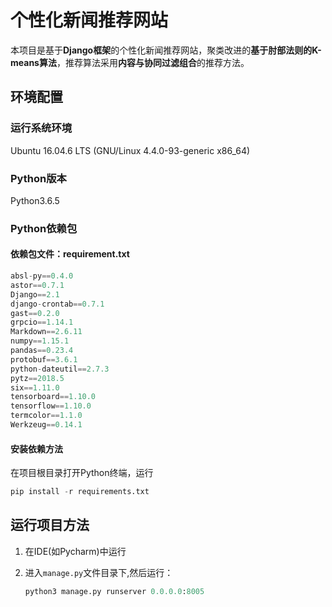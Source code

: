 # 个性化新闻推荐网站

本项目是基于**Django框架**的个性化新闻推荐网站，聚类改进的**基于肘部法则的K-means算法**，推荐算法采用**内容与协同过滤组合**的推荐方法。

## 环境配置

### 运行系统环境

Ubuntu 16.04.6 LTS (GNU/Linux 4.4.0-93-generic x86_64)

### Python版本

Python3.6.5

### Python依赖包

#### 依赖包文件：requirement.txt

```python
absl-py==0.4.0
astor==0.7.1
Django==2.1
django-crontab==0.7.1
gast==0.2.0
grpcio==1.14.1
Markdown==2.6.11
numpy==1.15.1
pandas==0.23.4
protobuf==3.6.1
python-dateutil==2.7.3
pytz==2018.5
six==1.11.0
tensorboard==1.10.0
tensorflow==1.10.0
termcolor==1.1.0
Werkzeug==0.14.1
```

#### 安装依赖方法

在项目根目录打开Python终端，运行

```python
pip install -r requirements.txt
```

## 运行项目方法

1. 在IDE(如Pycharm)中运行

2. 进入`manage.py`文件目录下,然后运行：

   ```python
   python3 manage.py runserver 0.0.0.0:8005
   ```
